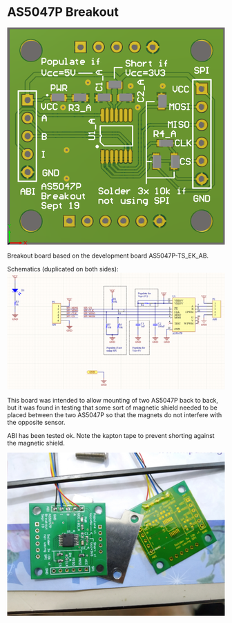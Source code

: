 # AS5047P Breakout

![PCB](img/pcb.PNG)

Breakout board based on the development board AS5047P-TS_EK_AB.

Schematics (duplicated on both sides):
![Schematics](img/sch.PNG)

This board was intended to allow mounting of two AS5047P back to back, but it was found in testing that some sort of magnetic shield needed to be placed between the two AS5047P so that the magnets do not interfere with the opposite sensor.

ABI has been tested ok. Note the kapton tape to prevent shorting against the magnetic shield.

![](img/photo.jpg)
